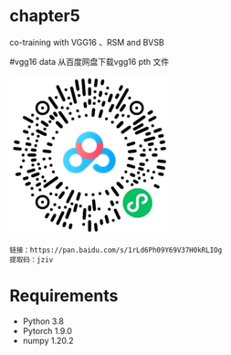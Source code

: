 # chapter5
co-training with VGG16 、RSM and BVSB

#vgg16 data
从百度网盘下载vgg16 pth 文件

![](source/vgg16-pth.png)

    链接：https://pan.baidu.com/s/1rLd6Ph09Y69V37H0kRLIOg
    提取码：jziv

# Requirements

- Python 3.8
- Pytorch 1.9.0
- numpy 1.20.2
